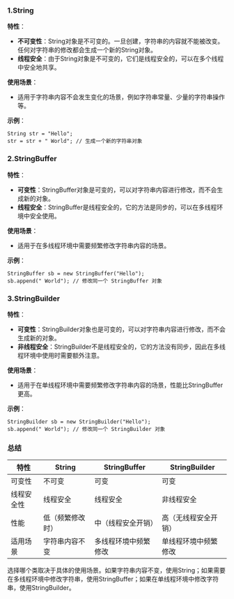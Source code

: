 ### 1.String
**特性**：

- **不可变性**：String对象是不可变的。一旦创建，字符串的内容就不能被改变。任何对字符串的修改都会生成一个新的String对象。
- **线程安全**：由于String对象是不可变的，它们是线程安全的，可以在多个线程中安全地共享。

**使用场景**：

- 适用于字符串内容不会发生变化的场景，例如字符串常量、少量的字符串操作等。

**示例**：
```
String str = "Hello";
str = str + " World"; // 生成一个新的字符串对象
```
### 2.StringBuffer
**特性**：

- **可变性**：StringBuffer对象是可变的，可以对字符串内容进行修改，而不会生成新的对象。
- **线程安全**：StringBuffer是线程安全的，它的方法是同步的，可以在多线程环境中安全使用。

**使用场景**：

- 适用于在多线程环境中需要频繁修改字符串内容的场景。

**示例**：
```
StringBuffer sb = new StringBuffer("Hello");
sb.append(" World"); // 修改同一个 StringBuffer 对象
```
### 3.StringBuilder
**特性**：

- **可变性**：StringBuilder对象也是可变的，可以对字符串内容进行修改，而不会生成新的对象。
- **非线程安全**：StringBuilder不是线程安全的，它的方法没有同步，因此在多线程环境中使用时需要额外注意。

**使用场景**：

- 适用于在单线程环境中需要频繁修改字符串内容的场景，性能比StringBuffer更高。

**示例**：
```
StringBuilder sb = new StringBuilder("Hello");
sb.append(" World"); // 修改同一个 StringBuilder 对象
```
### 总结
| 特性 | String | StringBuffer | StringBuilder |
| --- | --- | --- | --- |
| 可变性 | 不可变 | 可变 | 可变 |
| 线程安全性 | 线程安全 | 线程安全 | 非线程安全 |
| 性能 | 低（频繁修改时） | 中（线程安全开销） | 高（无线程安全开销） |
| 适用场景 | 字符串内容不变 | 多线程环境中频繁修改 | 单线程环境中频繁修改 |

选择哪个类取决于具体的使用场景。如果字符串内容不变，使用String；如果需要在多线程环境中修改字符串，使用StringBuffer；如果在单线程环境中修改字符串，使用StringBuilder。
